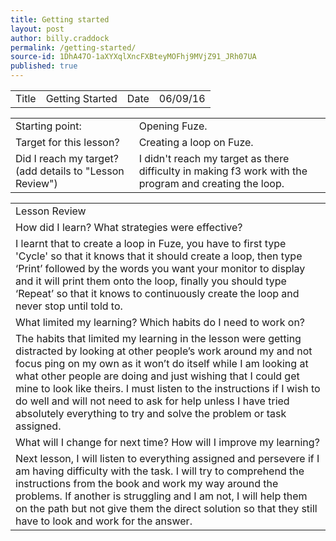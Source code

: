 ```yaml
---
title: Getting started
layout: post
author: billy.craddock
permalink: /getting-started/
source-id: 1DhA47O-1aXYXqlXncFXBteyMOFhj9MVjZ91_JRh07UA
published: true
---
```

<table>
  <tr>
    <td>Title</td>
    <td>Getting Started</td>
    <td>Date</td>
    <td>06/09/16</td>
  </tr>
</table>


<table>
  <tr>
    <td>Starting point:</td>
    <td>Opening Fuze.</td>
  </tr>
  <tr>
    <td>Target for this lesson?</td>
    <td>Creating a loop on Fuze.</td>
  </tr>
  <tr>
    <td>Did I reach my target? 
(add details to "Lesson Review")</td>
    <td>I didn't reach my target as there difficulty in making f3 work with the program and creating the loop.</td>
  </tr>
</table>


<table>
  <tr>
    <td>Lesson Review</td>
  </tr>
  <tr>
    <td>How did I learn? What strategies were effective? </td>
  </tr>
  <tr>
    <td>I learnt that to create a loop in Fuze, you have to first type 'Cycle' so that it knows that it should create a loop, then type ‘Print’ followed by the words you want your monitor to display and it will print them onto the loop, finally you should type ‘Repeat’ so that it knows to continuously create the loop and never stop until told to.</td>
  </tr>
  <tr>
    <td>What limited my learning? Which habits do I need to work on? </td>
  </tr>
  <tr>
    <td>The habits that limited my learning in the lesson were getting distracted by looking at other people’s work around my and not focus ping on my own as it won’t do itself while I am looking at what other people are doing and just wishing that I could get mine to look like theirs. I must listen to the instructions if I wish to do well and will not need to ask for help unless I have tried absolutely everything to try and solve the problem or task assigned.</td>
  </tr>
  <tr>
    <td>What will I change for next time? How will I improve my learning?</td>
  </tr>
  <tr>
    <td>Next lesson, I will listen to everything assigned and persevere if I am having difficulty with the task. I will try to comprehend the instructions from the book and work my way around the problems. If another is struggling and I am not, I will help them on the path but not give them the direct solution so that they still have to look and work for the answer.</td>
  </tr>
</table>


